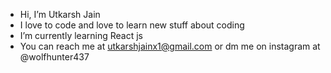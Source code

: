 - Hi, I’m Utkarsh Jain
- I love to code and love to learn new stuff about coding
- I’m currently learning React js
- You can reach me at utkarshjainx1@gmail.com or dm me on instagram at @wolfhunter437

<!---
Wolfhunter437/Wolfhunter437 is a ✨ special ✨ repository because its `README.md` (this file) appears on your GitHub profile.
You can click the Preview link to take a look at your changes.
--->
